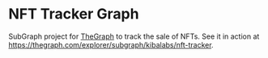 # NFT Tracker Graph

SubGraph project for [TheGraph](https://thegraph.com) to track the sale of NFTs. See it in action at https://thegraph.com/explorer/subgraph/kibalabs/nft-tracker.
